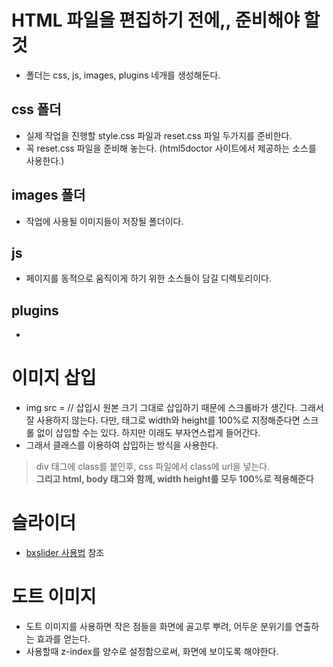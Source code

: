 # HTML 파일을 편집하기 전에,, 준비해야 할 것
- 폴더는 css, js, images, plugins 네개를 생성해둔다.

## css 폴더
- 실제 작업을 진행할 style.css 파일과 reset.css 파일 두가지를 준비한다.
- 꼭 reset.css 파일을 준비해 놓는다.
(html5doctor 사이트에서 제공하는 소스를 사용한다.)
## images 폴더
- 작업에 사용될 이미지들이 저장될 폴더이다.
## js
- 페이지를 동적으로 움직이게 하기 위한 소스들이 담길 디렉토리이다.
## plugins
- 

# 이미지 삽입
- img src = // 삽입시 원본 크기 그대로 삽입하기 때문에 스크롤바가 생긴다. 그래서 잘 사용하지 않는다. 다만, 태그로 width와 height를 100%로 지정해준다면 스크롤 없이 삽입할 수는 있다. 하지만 이래도 부자연스럽게 들어간다.
- 그래서 클래스를 이용하여 삽입하는 방식을 사용한다.
> div 태그에 class를 붙인후, css 파일에서 class에 url을 넣는다.<br>
><strong>그리고 html, body 태그와 함께, width height를 모두 100%로 적용해준다</strong>

# 슬라이더
- [bxslider 사용법](https://github.com/97Fekim/TIL/blob/master/Front-End/Web%20design/bxslider.md) 참조

# 도트 이미지
- 도트 이미지를 사용하면 작은 점들을 화면에 골고루 뿌려, 어두운 분위기를 연출하는 효과를 얻는다.
- 사용할때 z-index를 양수로 설정함으로써, 화면에 보이도록 해야한다.